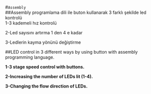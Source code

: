 #`Assembly`  
##Assembly programlama dili ile buton kullanarak 3 farklı şekilde led kontrolü  
1-3 kademeli hız kontrolü

2-Led sayısını artırma 1 den 4 e kadar

3-Ledlerin kayma yönünü değiştirme
 

##LED control in 3 different ways by using button with assembly programming language.

**1-3 stage speed control with buttons.**

**2-Increasing the number of LEDs lit (1-4).**

**3-Changing the flow direction of LEDs.**
